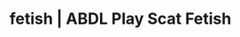 ---
categories:
- NSFW Art
- E-Girl Erotica
- Mindful Kink
- Sensual Cosplay
- Gothic Erotica
image: /assets/images/1747714218608.jpg
layout: post
schema:
  description: Premium adult content featuring ABDL Play, Scat Fetish. High-quality
    images with erotic themes.
  keywords:
  - Nerdy Seduction
  - ABDL Play
  - Vintage Boudoir
  - Scat Fetish
  - ASMR Erotica
  - Fantasy Kink
  name: 1747714218608 | ABDL Play Scat Fetish
  type: VisualArtwork
seo:
  description: Featured content with high-quality Scat Fetish, ABDL Play. HD images
    available.
  keywords: Scat Fetish, ABDL Play
  og_image: /assets/images/1747714218608.jpg
  schema_type: VisualArtwork
tags:
- '#fetish'
- ABDL Play
- Scat Fetish
title: fetish | ABDL Play Scat Fetish
---